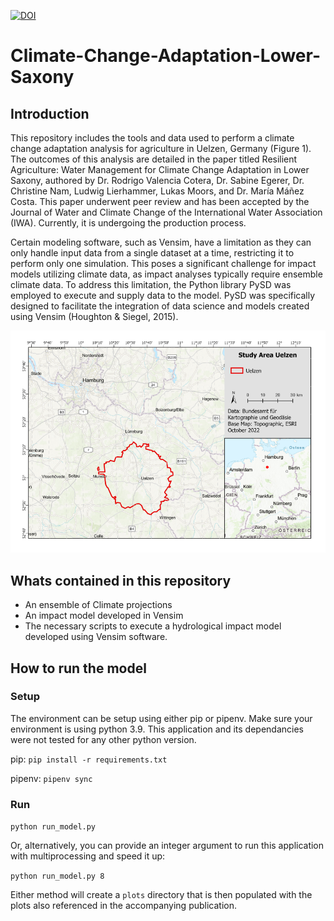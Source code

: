 [![DOI](https://zenodo.org/badge/DOI/10.5281/zenodo.10647731.svg)](https://doi.org/10.5281/zenodo.10647731)
# Climate-Change-Adaptation-Lower-Saxony

## Introduction
This repository includes the tools and data used to perform a climate change adaptation analysis for agriculture in Uelzen, Germany (Figure 1). The outcomes of this analysis are detailed in the paper titled Resilient Agriculture: Water Management for Climate Change Adaptation in Lower Saxony, authored by Dr. Rodrigo Valencia Cotera, Dr. Sabine Egerer, Dr. Christine Nam, Ludwig Lierhammer, Lukas Moors, and Dr. María Máñez Costa. This paper underwent peer review and has been accepted by the Journal of Water and Climate Change of the International Water Association (IWA). Currently, it is undergoing the production process.

Certain modeling software, such as Vensim, have a limitation as they can only handle input data from a single dataset at a time, restricting it to perform only one simulation. This poses a significant challenge for impact models utilizing climate data, as impact analyses typically require ensemble climate data. To address this limitation, the Python library PySD was employed to execute and supply data to the model. PySD was specifically designed to facilitate the integration of data science and models created using Vensim (Houghton & Siegel, 2015).


![alt text](Figure1_CaseStudyUelzen.png)

## Whats contained in this repository
- An ensemble of Climate projections
- An impact model developed in Vensim
- The necessary scripts to execute a hydrological impact model developed using Vensim software.

## How to run the model

### Setup
The environment can be setup using either pip or pipenv. Make sure your environment is using python 3.9. This application and its dependancies were not tested for any other python version.

pip: `pip install -r requirements.txt`

pipenv: `pipenv sync`

### Run
`python run_model.py`

Or, alternatively, you can provide an integer argument to run this application with multiprocessing and speed it up:

`python run_model.py 8`

Either method will create a `plots` directory that is then populated with the plots also referenced in the accompanying publication.
